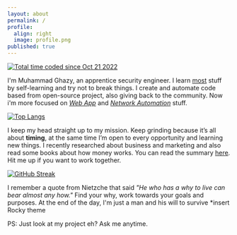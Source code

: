 ```yaml
---
layout: about
permalink: /
profile:
  align: right
  image: profile.png
published: true
---
```


<a href="https://wakatime.com/@3709c26d-13c9-45c0-b36b-f98e7b4179f1"><img src="https://wakatime.com/badge/user/3709c26d-13c9-45c0-b36b-f98e7b4179f1.svg" alt="Total time coded since Oct 21 2022" /></a>

I'm Muhammad Ghazy, an apprentice security engineer. I learn <u>most</u> stuff by self-learning and try not to break things. I create and automate code based from open-source project, also giving back to the community. Now i'm more focused on <a href="https://www.softwaretestinghelp.com/getting-started-with-web-application-penetration-testing/"><em>Web App</em></a> and <a href="https://www.cisco.com/c/en/us/solutions/automation/network-automation.html"><em>Network Automation</em></a> stuff. 

[![Top Langs](https://github-readme-stats.vercel.app/api/top-langs/?username=ghazyayman&layout=compact)](https://github.com/anuraghazra/github-readme-stats)

I keep my head straight up to my mission. Keep grinding because it’s all about <strong>timing</strong>, at the same time I’m open to every opportunity and learning new things. I recently researched about business and marketing and also read some books about how money works. You can read the summary <a href="https://ghazyayman.github.io/blog/">here</a>. Hit me up if you want to work together.
     

[![GitHub Streak](https://streak-stats.demolab.com/?user=ghazyayman&theme=vue-dark)](https://git.io/streak-stats)

I remember a quote from Nietzche that said <i>"He who has a why to live can bear almost any how."</i> Find your why, work towards your goals and purposes. At the end of the day, I'm just a man and his will to survive *insert Rocky theme

PS: Just look at my project eh? Ask me anytime.
